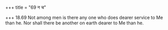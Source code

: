 +++
title = "69 न च"

+++
18.69 Not among men is there any one who does dearer service to Me than
he. Nor shall there be another on earth dearer to Me than he.
